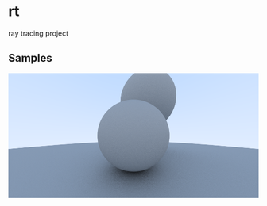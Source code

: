 # rt
ray tracing project

## Samples
![alt text](https://github.com/bkamras09/rt/blob/main/100-samples.png)
